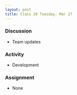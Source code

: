```yaml
---
layout: post
title: Class 20 Tuesday, Mar 27
---
```


### Discussion

* Team updates

### Activity

* Development

### Assignment

* None
